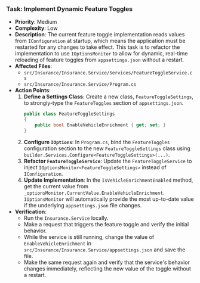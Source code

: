 ### Task: Implement Dynamic Feature Toggles

-   **Priority**: Medium
-   **Complexity**: Low
-   **Description**: The current feature toggle implementation reads values from `IConfiguration` at startup, which means the application must be restarted for any changes to take effect. This task is to refactor the implementation to use `IOptionsMonitor` to allow for dynamic, real-time reloading of feature toggles from `appsettings.json` without a restart.
-   **Affected Files**:
    -   `src/Insurance/Insurance.Service/Services/FeatureToggleService.cs`
    -   `src/Insurance/Insurance.Service/Program.cs`
-   **Action Points**:
    1.  **Define a Settings Class**: Create a new class, `FeatureToggleSettings`, to strongly-type the `FeatureToggles` section of `appsettings.json`.
        ```csharp
        public class FeatureToggleSettings
        {
            public bool EnableVehicleEnrichment { get; set; }
        }
        ```
    2.  **Configure `IOptions`**: In `Program.cs`, bind the `FeatureToggles` configuration section to the new `FeatureToggleSettings` class using `builder.Services.Configure<FeatureToggleSettings>(...)`.
    3.  **Refactor `FeatureToggleService`**: Update the `FeatureToggleService` to inject `IOptionsMonitor<FeatureToggleSettings>` instead of `IConfiguration`.
    4.  **Update Implementation**: In the `IsVehicleEnrichmentEnabled` method, get the current value from `_optionsMonitor.CurrentValue.EnableVehicleEnrichment`. `IOptionsMonitor` will automatically provide the most up-to-date value if the underlying `appsettings.json` file changes.
-   **Verification**:
    -   Run the `Insurance.Service` locally.
    -   Make a request that triggers the feature toggle and verify the initial behavior.
    -   While the service is still running, change the value of `EnableVehicleEnrichment` in `src/Insurance/Insurance.Service/appsettings.json` and save the file.
    -   Make the same request again and verify that the service's behavior changes immediately, reflecting the new value of the toggle without a restart.
